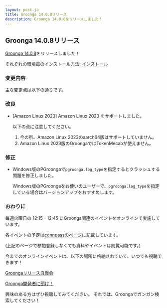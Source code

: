 ```yaml
---
layout: post.ja
title: Groonga 14.0.8リリース
description: Groonga 14.0.8をリリースしました！
---
```


## Groonga 14.0.8リリース

[Groonga 14.0.8](/ja/docs/news/14.html#release-14.0.8)をリリースしました！

それぞれの環境毎のインストール方法: [インストール](/ja/docs/install.html)

### 変更内容

主な変更点は以下の通りです。

### 改良

* [Amazon Linux 2023] Amazon Linux 2023 をサポートしました。

  以下の点に注意してください。

    1. 今の所、Amazon Linux 2023のaarch64版はサポートしていません。
    2. Amazon Linux 2023版のGroongaではTokenMecabが使えません。

### 修正

* Windows版のPGroongaで`pgroonga.log_type`を指定するとクラッシュする問題を修正しました。

  Windows版のPGroongaをお使いのユーザーで、`pgroonga.log_type`を指定している場合はバージョンアップをおすすめします。

### おわりに

毎週火曜日の 12:15 - 12:45 にGroonga関連のイベントをオンラインで実施しています。

各イベントの予定は[connpassのページ](https://groonga.connpass.com/event/)に記載しています。

(上記のページで参加登録しなくても資料やイベントは閲覧可能です。)

今までのオンラインイベントは、以下の場所に格納されていて、いつでも視聴できます！

[Groongaリリース自慢会](https://www.youtube.com/playlist?list=PLLwHraQ4jf7PnA3GjI9v90DZq8ikLk0iN)

[Groonga開発者に聞け！](https://www.youtube.com/playlist?list=PLLwHraQ4jf7PBol9aq5BoaM2Hnk6aCKs2)

興味のある方はぜひ視聴してみてください。
それでは、Groongaでガンガン検索してください！
